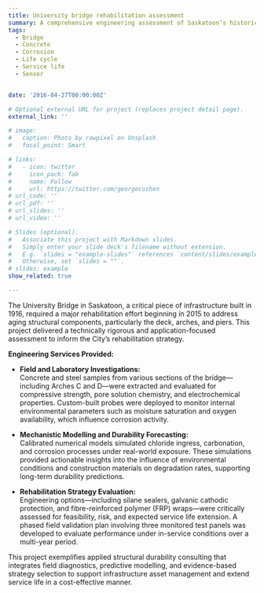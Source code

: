 ```yaml
---
title: University bridge rehabilitation assessment  
summary: A comprehensive engineering assessment of Saskatoon’s historic University Bridge to support long-term rehabilitation decisions, including field testing, corrosion modelling, and strategy evaluation for optimized durability and cost-effectiveness.  
tags:
  - Bridge
  - Concrete
  - Corrosion
  - Life cycle
  - Service life
  - Sensor


date: '2016-04-27T00:00:00Z'

# Optional external URL for project (replaces project detail page).
external_link: ''

# image:
#   caption: Photo by rawpixel on Unsplash
#   focal_point: Smart

# links:
#   - icon: twitter
#     icon_pack: fab
#     name: Follow
#     url: https://twitter.com/georgecushen
# url_code: ''
# url_pdf: ''
# url_slides: ''
# url_video: ''

# Slides (optional).
#   Associate this project with Markdown slides.
#   Simply enter your slide deck's filename without extension.
#   E.g. `slides = "example-slides"` references `content/slides/example-slides.md`.
#   Otherwise, set `slides = ""`.
# slides: example
show_related: true

---
```

The University Bridge in Saskatoon, a critical piece of infrastructure built in 1916, required a major rehabilitation effort beginning in 2015 to address aging structural components, particularly the deck, arches, and piers. This project delivered a technically rigorous and application-focused assessment to inform the City’s rehabilitation strategy.

**Engineering Services Provided:**

- **Field and Laboratory Investigations:**  
Concrete and steel samples from various sections of the bridge—including Arches C and D—were extracted and evaluated for compressive strength, pore solution chemistry, and electrochemical properties. Custom-built probes were deployed to monitor internal environmental parameters such as moisture saturation and oxygen availability, which influence corrosion activity.

- **Mechanistic Modelling and Durability Forecasting:**  
Calibrated numerical models simulated chloride ingress, carbonation, and corrosion processes under real-world exposure. These simulations provided actionable insights into the influence of environmental conditions and construction materials on degradation rates, supporting long-term durability predictions.

- **Rehabilitation Strategy Evaluation:**  
Engineering options—including silane sealers, galvanic cathodic protection, and fibre-reinforced polymer (FRP) wraps—were critically assessed for feasibility, risk, and expected service life extension. A phased field validation plan involving three monitored test panels was developed to evaluate performance under in-service conditions over a multi-year period.

This project exemplifies applied structural durability consulting that integrates field diagnostics, predictive modelling, and evidence-based strategy selection to support infrastructure asset management and extend service life in a cost-effective manner.
